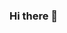 ### Hi there 👋

<!--
**Mine367/Mine367** is a ✨ _special_ ✨ repository because its `README.md` (this file) appears on your GitHub profile.

Here are some ideas to get you started:

🔭 Atualmente estou estudando em pensamento de computacional
🌱 Atualmente estou aprendendo a mexer em github
👯 Estou procurando colaborar em Grupo
🤔 Estou procurando ajuda com Pessoas que saibam de Progamação
💬 Pergunte-me sobre Progamação
📫 Como entrar em contato comigo: enzo.pires@escola.pr.gov.br 
